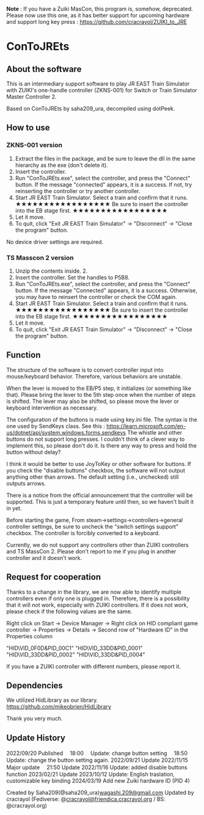 **Note** : If you have a Zuiki MasCon, this program is, somehow, deprecated. Please now use this one, as it has better support for upcoming hardware and support long key press : https://github.com/cracrayol/ZUIKI_to_JRE

# ConToJREts

## About the software

This is an intermediary support software to play JR EAST Train Simulator with ZUIKI's one-handle controller (ZKNS-001) for Switch or Train Simulator Master Controller 2.

Based on ConToJREts by saha209_ura, decompiled using dotPeek.

## How to use

### ZKNS-001 version

1. Extract the files in the package, and be sure to leave the dll in the same hierarchy as the exe (don't delete it).
2. Insert the controller.
3. Run "ConToJREts.exe", select the controller, and press the "Connect" button.
If the message "connected" appears, it is a success. If not, try reinserting the controller or try another controller.
4. Start JR EAST Train Simulator. Select a train and confirm that it runs.
★★★★★★★★★★★★★★★★★
Be sure to insert the controller into the EB stage first.
★★★★★★★★★★★★★★★★★
5. Let it move.
6. To quit, click "Exit JR EAST Train Simulator" -> "Disconnect" -> "Close the program" button.

No device driver settings are required.


### TS Masscon 2 version

1. Unzip the contents inside. 2.
2. Insert the controller. Set the handles to P5B8.
3. Run "ConToJREts.exe", select the controller, and press the "Connect" button.
If the message "Connected" appears, it is a success. Otherwise, you may have to reinsert the controller or check the COM again.
4. Start JR EAST Train Simulator. Select a train and confirm that it runs.
★★★★★★★★★★★★★★★★★
Be sure to insert the controller into the EB stage first.
★★★★★★★★★★★★★★★★★
5. Let it move.
6. To quit, click "Exit JR EAST Train Simulator" -> "Disconnect" -> "Close the program" button.


## Function

The structure of the software is to convert controller input into mouse/keyboard behavior.
Therefore, various behaviors are unstable.

When the lever is moved to the EB/P5 step, it initializes (or something like that).
Please bring the lever to the 5th step once when the number of steps is shifted.
The lever may also be shifted, so please move the lever or keyboard intervention as necessary.

The configuration of the buttons is made using key.ini file.
The syntax is the one used by SendKeys class. See this : https://learn.microsoft.com/en-us/dotnet/api/system.windows.forms.sendkeys
The whistle and other buttons do not support long presses. I couldn't think of a clever way to implement this, so please don't do it.
Is there any way to press and hold the button without delay?

I think it would be better to use JoyToKey or other software for buttons.
If you check the "disable buttons" checkbox, the software will not output anything other than arrows.
The default setting (i.e., unchecked) still outputs arrows.

There is a notice from the official announcement that the controller will be supported. This is just a temporary feature until then, so we haven't built it in yet.

Before starting the game,
From steam→settings→controllers→general controller settings, be sure to uncheck the "switch settings support" checkbox.
The controller is forcibly converted to a keyboard.

Currently, we do not support any controllers other than ZUIKI controllers and TS MassCon 2.
Please don't report to me if you plug in another controller and it doesn't work.


## Request for cooperation

Thanks to a change in the library, we are now able to identify multiple controllers even if only one is plugged in.
Therefore, there is a possibility that it will not work, especially with ZUIKI controllers.
If it does not work, please check if the following values are the same.

Right click on Start → Device Manager → Right click on HID compliant game controller → Properties
→ Details → Second row of "Hardware ID" in the Properties column

"HID\VID_0F0D&PID_00C1"
"HID\VID_33DD&PID_0001"
"HID\VID_33DD&PID_0002"
"HID\VID_33DD&PID_0004"

If you have a ZUIKI controller with different numbers, please report it.


## Dependencies

We utilized HidLibrary as our library.
https://github.com/mikeobrien/HidLibrary

Thank you very much.

## Update History

2022/09/20	Published
　18:00　		Update: change button setting
　18:50			Update: change the button setting again.
2022/09/21	Update
2022/11/15	Major update
　21:50			Update
2022/11/16	Update: added disable buttons function
2023/02/21	Update
2023/10/12	Update: English traslation, customizable key binding
2024/03/19	Add new Zuiki hardware ID (PID 4)

Created by Saha209(@saha209_ura)wagashi.209@gmail.com
Updated by cracrayol (Fediverse: @cracrayol@friendica.cracrayol.org / BS: @cracrayol.org)
